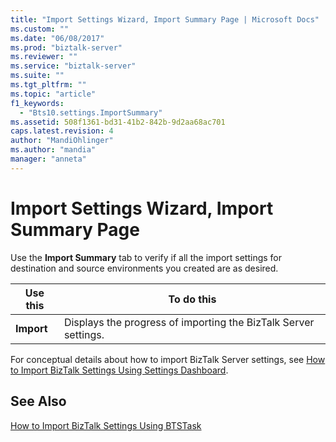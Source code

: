 ```yaml
---
title: "Import Settings Wizard, Import Summary Page | Microsoft Docs"
ms.custom: ""
ms.date: "06/08/2017"
ms.prod: "biztalk-server"
ms.reviewer: ""
ms.service: "biztalk-server"
ms.suite: ""
ms.tgt_pltfrm: ""
ms.topic: "article"
f1_keywords: 
  - "Bts10.settings.ImportSummary"
ms.assetid: 508f1361-bd31-41b2-842b-9d2aa68ac701
caps.latest.revision: 4
author: "MandiOhlinger"
ms.author: "mandia"
manager: "anneta"
---
```

# Import Settings Wizard, Import Summary Page
Use the **Import Summary** tab to verify if all the import settings for destination and source environments you created are as desired.  
  
|Use this|To do this|  
|--------------|----------------|  
|**Import**|Displays the progress of importing the BizTalk Server settings.|  
  
 For conceptual details about how to import BizTalk Server settings, see [How to Import BizTalk Settings Using Settings Dashboard](../core/how-to-import-biztalk-settings-using-settings-dashboard.md).  
  
## See Also  
 [How to Import BizTalk Settings Using BTSTask](../core/how-to-import-biztalk-settings-using-btstask.md)